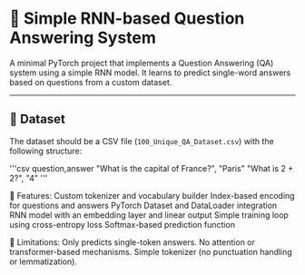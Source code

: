 # 🧠 Simple RNN-based Question Answering System

A minimal PyTorch project that implements a Question Answering (QA) system using a simple RNN model. It learns to predict single-word answers based on questions from a custom dataset.

---

## 📁 Dataset

The dataset should be a CSV file (`100_Unique_QA_Dataset.csv`) with the following structure:

'''csv
question,answer
"What is the capital of France?", "Paris"
"What is 2 + 2?", "4"
''' 


🔧 Features:
Custom tokenizer and vocabulary builder
Index-based encoding for questions and answers
PyTorch Dataset and DataLoader integration
RNN model with an embedding layer and linear output
Simple training loop using cross-entropy loss
Softmax-based prediction function

📌 Limitations: 
Only predicts single-token answers.
No attention or transformer-based mechanisms.
Simple tokenizer (no punctuation handling or lemmatization).
